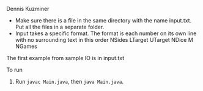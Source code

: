 Dennis Kuzminer

- Make sure there is a file in the same directory with the name input.txt. Put all the files in a separate folder.
- Input takes a specific format. The format is each number on its own line with no surrounding text in this order
  NSides
  LTarget
  UTarget
  NDice
  M
  NGames

The first example from sample IO is in input.txt

To run

1. Run `javac Main.java`, then `java Main.java`.
